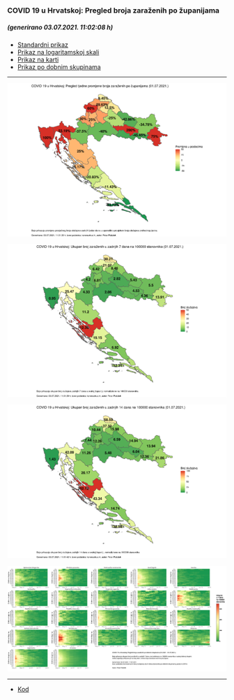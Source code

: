 ### COVID 19 u Hrvatskoj: Pregled broja zaraženih po županijama

##### (generirano 03.07.2021. 11:02:08 h)

- [Standardni prikaz](html/index.html)
- [Prikaz na logaritamskoj skali](html/index_log.html)
- [Prikaz na karti](html/index_map.html)
- [Prikaz po dobnim skupinama](html/index_per_age.html)

-----

![](img/2021_07_01_map.png)

![](img/2021_07_01_map_7_day_per_100k.png)

![](img/2021_07_01_map_14_day_per_100k.png)

![](img/2021_07_01_per_age_group.png)

-----

- [Kod](https://github.com/ppalasek/covid_plots_croatia)


